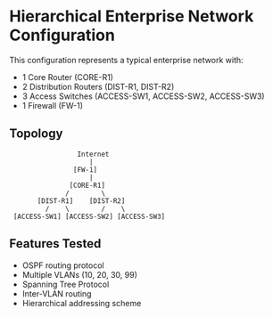 # Hierarchical Enterprise Network Configuration

This configuration represents a typical enterprise network with:
- 1 Core Router (CORE-R1)
- 2 Distribution Routers (DIST-R1, DIST-R2)  
- 3 Access Switches (ACCESS-SW1, ACCESS-SW2, ACCESS-SW3)
- 1 Firewall (FW-1)

## Topology
```
                 Internet
                    |
                [FW-1]
                    |
               [CORE-R1]
              /        \
       [DIST-R1]    [DIST-R2]
         /    \        /    \
 [ACCESS-SW1] [ACCESS-SW2] [ACCESS-SW3]
```

## Features Tested
- OSPF routing protocol
- Multiple VLANs (10, 20, 30, 99)
- Spanning Tree Protocol
- Inter-VLAN routing
- Hierarchical addressing scheme